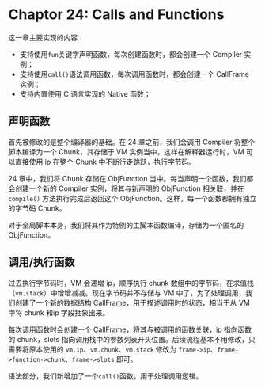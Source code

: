 # Chaptor 24: Calls and Functions

这一章主要实现的内容：
- 支持使用`fun`关键字声明函数，每次创建函数时，都会创建一个 Compiler 实例；
- 支持使用`call()`语法调用函数，每次调用函数时，都会创建一个 CallFrame 实例；
- 支持内置使用 C 语言实现的 Native 函数；

## 声明函数

首先被修改的是整个编译器的基础。在 24 章之前，我们会调用 Compiler 将整个脚本编译为一个 Chunk，其存储于 VM 实例当中，这样在解释器运行时，VM 可以直接使用 ip 在整个 Chunk 中不断行走跳跃，执行字节码。

24 章中，我们将 Chunk 存储在 ObjFunction 当中。每当声明一个函数，我们都会创建一个新的 Compiler 实例，将其与新声明的 ObjFunction 相关联，并在 `compile()` 方法执行完成后返回这个 ObjFunction。这样，每一个函数都拥有独立的字节码 Chunk。

对于全局脚本本身，我们将其作为特例的主脚本函数编译，存储为一个匿名的 ObjFunction。

## 调用/执行函数

过去执行字节码时，VM 会递增 ip，顺序执行 chunk 数组中的字节码，在求值栈（`vm.stack`）中增增减减。现在字节码并不存储与 VM 中了，为了处理调用，我们创建了一个新的数据结构 CallFrame，用于描述调用时的状态，相当于从 VM 中将 chunk 和ip 字段抽象出来。

每次调用函数时会创建一个 CallFrame，将其与被调用的函数关联，ip 指向函数的 chunk，slots 指向调用栈中的参数列表开头位置。后续流程基本不用修改，只需要将原本使用的 `vm.ip`、`vm.chunk`、`vm.stack` 修改为 `frame->ip`、`frame->function->chunk`、`frame->slots` 即可。

语法部分，我们新增加了一个`call()`函数，用于处理调用逻辑。